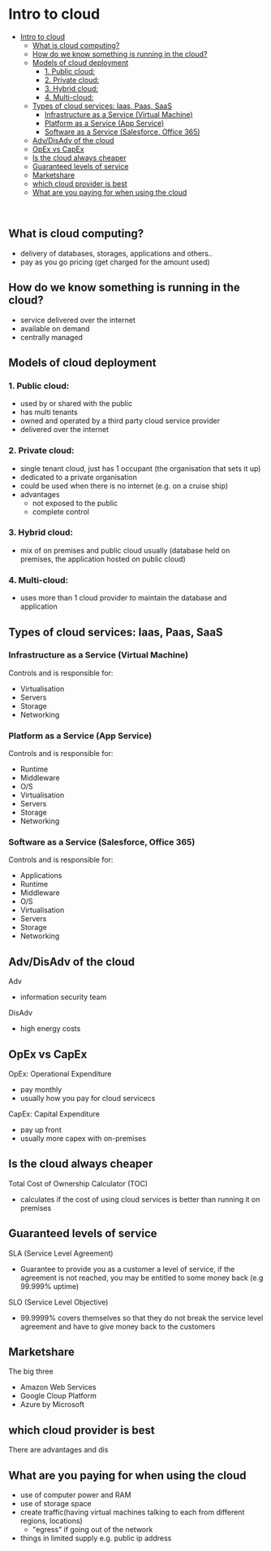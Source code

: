 # Intro to cloud

- [Intro to cloud](#intro-to-cloud)
  - [What is cloud computing?](#what-is-cloud-computing)
  - [How do we know something is running in the cloud?](#how-do-we-know-something-is-running-in-the-cloud)
  - [Models of cloud deployment](#models-of-cloud-deployment)
    - [1. Public cloud:](#1-public-cloud)
    - [2. Private cloud:](#2-private-cloud)
    - [3. Hybrid cloud:](#3-hybrid-cloud)
    - [4. Multi-cloud:](#4-multi-cloud)
  - [Types of cloud services: Iaas, Paas, SaaS](#types-of-cloud-services-iaas-paas-saas)
    - [Infrastructure as a Service (Virtual Machine)](#infrastructure-as-a-service-virtual-machine)
    - [Platform as a Service (App Service)](#platform-as-a-service-app-service)
    - [Software as a Service (Salesforce, Office 365)](#software-as-a-service-salesforce-office-365)
  - [Adv/DisAdv of the cloud](#advdisadv-of-the-cloud)
  - [OpEx vs CapEx](#opex-vs-capex)
  - [Is the cloud always cheaper](#is-the-cloud-always-cheaper)
  - [Guaranteed levels of service](#guaranteed-levels-of-service)
  - [Marketshare](#marketshare)
  - [which cloud provider is best](#which-cloud-provider-is-best)
  - [What are you paying for when using the cloud](#what-are-you-paying-for-when-using-the-cloud)

<br>

## What is cloud computing?
- delivery of databases, storages, applications and others..
- pay as you go pricing (get charged for the amount used)


## How do we know something is running in the cloud?
- service delivered over the internet
- available on demand
- centrally managed


## Models of cloud deployment

### 1. Public cloud: 
- used by or shared with the public
- has multi tenants
- owned and operated by a third party cloud service provider
- delivered over the internet
  
### 2. Private cloud: 
- single tenant cloud, just has 1 occupant (the organisation that sets it up)
- dedicated to a private organisation 
- could be used when there is no internet (e.g. on a cruise ship)
- advantages 
  - not exposed to the public
  - complete control

### 3. Hybrid cloud:
- mix of on premises and public cloud usually (database held on premises, the application hosted on public cloud)

### 4. Multi-cloud: 
- uses more than 1 cloud provider to maintain the database and application

## Types of cloud services: Iaas, Paas, SaaS

### Infrastructure as a Service (Virtual Machine)
Controls and is responsible for:
- Virtualisation
- Servers
- Storage
- Networking

### Platform as a Service (App Service)
Controls and is responsible for:
- Runtime
- Middleware
- O/S
- Virtualisation
- Servers
- Storage
- Networking

### Software as a Service (Salesforce, Office 365)
Controls and is responsible for:
- Applications
- Runtime
- Middleware
- O/S
- Virtualisation
- Servers
- Storage
- Networking

## Adv/DisAdv of the cloud
Adv
- information security team
  
DisAdv
- high energy costs

## OpEx vs CapEx
OpEx: Operational Expenditure
- pay monthly
- usually how you pay for cloud servicecs
  
CapEx: Capital Expenditure
- pay up front
- usually more capex with on-premises

## Is the cloud always cheaper
Total Cost of Ownership Calculator (TOC)
- calculates if the cost of using cloud services is better than running it on premises

## Guaranteed levels of service
SLA (Service Level Agreement)
- Guarantee to provide you as a customer a level of service, if the agreement is not reached, you may be entitled to some money back (e.g 99.999% uptime)

SLO (Service Level Objective)
- 99.9999% covers themselves so that they do not break the service level agreement and have to give money back to the customers

## Marketshare
The big three
- Amazon Web Services
- Google Cloup Platform
- Azure by Microsoft

## which cloud provider is best
There are advantages and dis

## What are you paying for when using the cloud
- use of computer power and RAM
- use of storage space
- create traffic(having virtual machines talking to each from different regions, locations)
  - "egress" if going out of the network
- things in limited supply e.g. public ip address